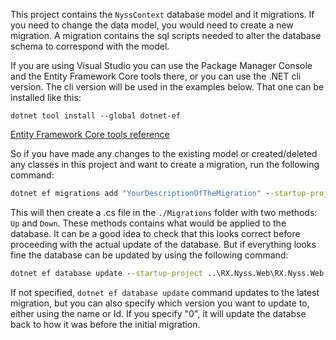 ﻿This project contains the `NyssContext` database model and it migrations. If you need to change the data model, you would need to create a new migration. A migration contains the sql scripts needed to alter the database schema to correspond with the model.

If you are using Visual Studio you can use the Package Manager Console and the Entity Framework Core tools there, or you can use the .NET cli version. The cli version will be used in the examples below. That one can be installed like this:

```cli
dotnet tool install --global dotnet-ef
```

[Entity Framework Core tools reference](https://docs.microsoft.com/en-us/ef/core/miscellaneous/cli/dotnet)

So if you have made any changes to the existing model or created/deleted any classes in this project and want to create a migration, run the following command:

```cmd
dotnet ef migrations add "YourDescriptionOfTheMigration" --startup-project ..\RX.Nyss.Web\RX.Nyss.Web.csproj --context NyssContext
```

This will then create a .cs file in the `./Migrations` folder with two methods: `Up` and `Down`. These methods contains what would be applied to the database. It can be a good idea to check that this looks correct before proceeding with the actual update of the database. But if everything looks fine the database can be updated by using the following command:

```cmd
dotnet ef database update --startup-project ..\RX.Nyss.Web\RX.Nyss.Web.csproj --context NyssContext
```

If not specified, `dotnet ef database update` command updates to the latest migration, but you can also specify which version you want to update to, either using the name or Id. If you specify "0", it will update the databse back to how it was before the initial migration.

